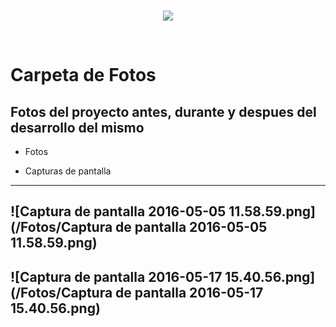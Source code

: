 <br/>
<p align="center">
  <img src="https://avatars2.githubusercontent.com/u/15052789?v=3&s=200">
</p>
<br/>

# Carpeta de Fotos

## Fotos del proyecto antes, durante y despues del desarrollo del mismo

* Fotos

* Capturas de pantalla

---
![Captura de pantalla 2016-05-05 11.58.59.png](/Fotos/Captura de pantalla 2016-05-05 11.58.59.png)
---
![Captura de pantalla 2016-05-17 15.40.56.png](/Fotos/Captura de pantalla 2016-05-17 15.40.56.png)
---
